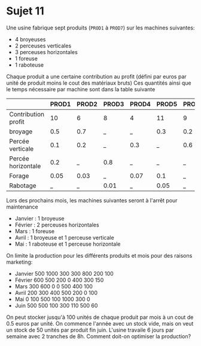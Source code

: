 # Sujet 11

Une usine fabrique sept produits (`PROD1` à `PROD7`) sur les machines suivantes:

- 4 broyeuses
- 2 perceuses verticales
- 3 perceuses horizontales
- 1 foreuse
- 1 raboteuse

Chaque produit a une certaine contribution au profit (défini par euros par unité de produit moins le cout des matériaux bruts)
Ces quantités ainsi que le temps nécessaire par machine sont dans la table suivante

|                     | PROD1 | PROD2 | PROD3 | PROD4 | PROD5 | PROD6 | PROD7 |
| ------------------- | ----- | ----- | ----- | ----- | ----- | ----- | ----- |
| Contribution profit | 10    | 6     | 8     | 4     | 11    | 9     | 3     |
| broyage             | 0.5   | 0.7   | _     | _     | 0.3   | 0.2   | 0.5   |
| Percée verticale    | 0.1   | 0.2   | _     | 0.3   | _     | 0.6   | _     |
| Percée horizontale  | 0.2   | _     | 0.8   | _     | _     | _     | 0.6   |
| Forage              | 0.05  | 0.03  | _     | 0.07  | 0.1   | _     | 0.08  |
| Rabotage            | _     | _     | 0.01  | _     | 0.05  | _     | 0.05  |

Lors des prochains mois, les machines suivantes seront à l'arrêt pour maintenance

- Janvier : 1 broyeuse
- Février : 2 perceuses horizontales
- Mars : 1 foreuse
- Avril : 1 broyeuse et 1 perceuse verticale
- Mai : 1 raboteuse et 1 perceuse horizontale

On limite la production pour les différents produits et mois pour des raisons marketing:

- Janvier  500 1000 300 300 800 200 100
- Février 600 500 200 0 400 300 150
- Mars 300 600 0 0 500 400 100
- Avril 200 300 400 500 200 0 100
- Mai 0 100 500 100 1000 300 0
- Juin 500 500 100 300 110 500 60

On peut stocker jusqu'à 100 unités de chaque produit par mois à un cout de 0.5 euros par unité.
On commence l'année avec un stock vide, mais on veut un stock de 50 unités par produit fin juin.
L'usine travaile 6 jours par semaine avec 2 tranches de 8h.
Comment doit-on optimiser la production?
